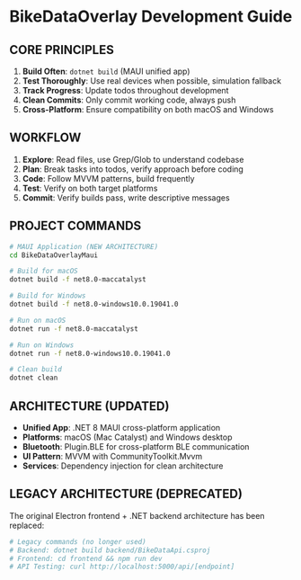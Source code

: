 # BikeDataOverlay Development Guide

## CORE PRINCIPLES

1. **Build Often**: `dotnet build` (MAUI unified app)
2. **Test Thoroughly**: Use real devices when possible, simulation fallback
3. **Track Progress**: Update todos throughout development
4. **Clean Commits**: Only commit working code, always push
5. **Cross-Platform**: Ensure compatibility on both macOS and Windows

## WORKFLOW

1. **Explore**: Read files, use Grep/Glob to understand codebase
2. **Plan**: Break tasks into todos, verify approach before coding
3. **Code**: Follow MVVM patterns, build frequently
4. **Test**: Verify on both target platforms
5. **Commit**: Verify builds pass, write descriptive messages

## PROJECT COMMANDS

```bash
# MAUI Application (NEW ARCHITECTURE)
cd BikeDataOverlayMaui

# Build for macOS
dotnet build -f net8.0-maccatalyst

# Build for Windows  
dotnet build -f net8.0-windows10.0.19041.0

# Run on macOS
dotnet run -f net8.0-maccatalyst

# Run on Windows
dotnet run -f net8.0-windows10.0.19041.0

# Clean build
dotnet clean
```

## ARCHITECTURE (UPDATED)

- **Unified App**: .NET 8 MAUI cross-platform application
- **Platforms**: macOS (Mac Catalyst) and Windows desktop
- **Bluetooth**: Plugin.BLE for cross-platform BLE communication
- **UI Pattern**: MVVM with CommunityToolkit.Mvvm
- **Services**: Dependency injection for clean architecture

## LEGACY ARCHITECTURE (DEPRECATED)

The original Electron frontend + .NET backend architecture has been replaced:

```bash
# Legacy commands (no longer used)
# Backend: dotnet build backend/BikeDataApi.csproj
# Frontend: cd frontend && npm run dev
# API Testing: curl http://localhost:5000/api/[endpoint]
```

